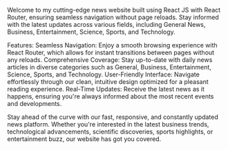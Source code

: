 Welcome to my cutting-edge news website built using React JS with React Router, ensuring seamless navigation without page reloads. Stay informed with the latest updates across various fields, including General News, Business, Entertainment, Science, Sports, and Technology.

Features:
Seamless Navigation: Enjoy a smooth browsing experience with React Router, which allows for instant transitions between pages without any reloads.
Comprehensive Coverage: Stay up-to-date with daily news articles in diverse categories such as General, Business, Entertainment, Science, Sports, and Technology.
User-Friendly Interface: Navigate effortlessly through our clean, intuitive design optimized for a pleasant reading experience.
Real-Time Updates: Receive the latest news as it happens, ensuring you're always informed about the most recent events and developments.

Stay ahead of the curve with our fast, responsive, and constantly updated news platform. Whether you're interested in the latest business trends, technological advancements, scientific discoveries, sports highlights, or entertainment buzz, our website has got you covered.
